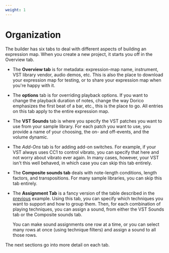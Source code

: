 ```yaml
---
weight: 1
---
```


# Organization

The builder has six tabs to deal with different aspects of building an expression map.
When you create a new project, it starts you off in the Overview tab.

- The **Overview tab** is for metadata: expression-map name, instrument,
  VST library vendor, audio demos, etc. This is also the place to download your expression map for testing, or
  to share your expression map when you're happy with it.

- The **options** tab is for overriding playback options. If you want to change the playback duration of notes, change
  the way Dorico emphasizes the first beat of a bar, etc., this is the place to go. All entries on this tab apply
  to the entire expression map.

- The **VST Sounds** tab is where you specify the VST patches you want to use from your sample library.
  For each patch you want to use, you provide a name of your choosing, the on- and off-events,
  and the volume dynamic.

- The *Add-Ons*  tab is for adding add-on switches. For example, if your VST always uses CC1 to control vibrato, you can
  specify that here and not worry about vibrato ever again. In many cases, however, your VST isn't this well behaved,
  in which case you can skip this tab entirely. 

- The **Composite sounds tab** deals with note-length conditions, length factors, and transpositions.
  For many sample libraries, you can skip this tab entirely.

- The **Assignment Tab** is a fancy version of the table described in the
  [previous](/docs/introduction/example/#tiny-example) example.
  Using this tab, you can specify which techniques you
  want to support and how to group them.
  Then, for each combination of playing techniques,
  you can assign a sound, from either the VST Sounds tab or the Composite sounds tab.

  You can make sound assignments one row at a time, or you can select many rows at once (using technique filters)
  and assign a sound to all those rows.

The next sections go into more detail on each tab. 
